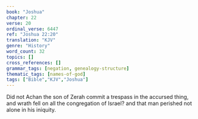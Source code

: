 ```yaml
---
book: "Joshua"
chapter: 22
verse: 20
ordinal_verse: 6447
ref: "Joshua 22:20"
translation: "KJV"
genre: "History"
word_count: 32
topics: []
cross_references: []
grammar_tags: [negation, genealogy-structure]
thematic_tags: [names-of-god]
tags: ["Bible","KJV","Joshua"]
---
```

Did not Achan the son of Zerah commit a trespass in the accursed thing, and wrath fell on all the congregation of Israel? and that man perished not alone in his iniquity.
